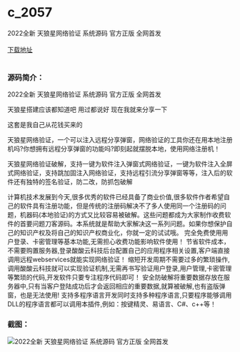 # c_2057
2022全新 天狼星网络验证 系统源码 官方正版 全网首发
<br/></br>
[下载地址](https://www.uuid2.com/2057.html "下载地址")
<br/></br>
<h3>源码简介：</h3>
<p>2022全新 天狼星网络验证 系统源码 官方正版 全网首发<p>
<p>天狼星搭建应该都知道吧 用过都说好 现在我就来分享一下<p>
<p>这套是我自己从花钱买来的<p>
<p>天狼星网络验证，一个可以注入远程分享弹窗，网络验证的工具你还在用本地注册机吗?你想拥有远程分享弹窗的功能吗?即刻起就摆脱本地，使用网络注册机！<p>
<p>天狼星网络验证破解，支持一键为软件注入弹窗式网络验证，一键为软件注入全屏式网络验证，支持跳加固注入网络验证，支持远程引流分享弹窗等等，注入后的软件还有独特的签名验证，防二改，防抓包破解<p>
<p>计算机技术发展到今天,很多优秀的软件已经具备了商业价值,很多软件作者希望自己的软件具有注册功能，但是传统的注册码解决不了多人使用同一个注册码的问题，机器码(本地验证)的方式又比较容易被破解。这些问题都成为大家制作收费软件的首要问题刀客源码。本系统就是帮助大家解决这一系列问题。如果你想保护自己的知识产权及将自己的知识产权商业化，你就一定的试试哦。
完全免费使用用户登录、卡密管理等基本功能,无需担心收费功能影响软件使用！
节省软件成本，不需要购置服务器,登录酸酸云科技后台配置自己的应用程序相关设置,客户端直接调用远程webservices就能实现网络验证！
缩短开发周期不需要过多的繁琐操作,调用酸酸云科技就可以实现验证机制,无需再书写验证用户登录,用户管理,卡密管理等繁琐的代码,开发软件只要专注程序代码即可！
安全防破解将重要数据存放在服务器中,只有当客户登陆成功后才会返回相应的重要数据,就算被破解,也有盗版弹窗，也是无法使用!
支持多程序语言开发同时支持多种程序语言,只要程序能够调用DLL的程序语言都可以调用本插件,例如：按键精灵、易语言、C#、c++等！<p>
<h3>截图：</h3>
<img src="https://www.uuid2.com/wp-content/uploads/img/uimage/34651650246144.png" alt="2022全新 天狼星网络验证 系统源码 官方正版 全网首发">

